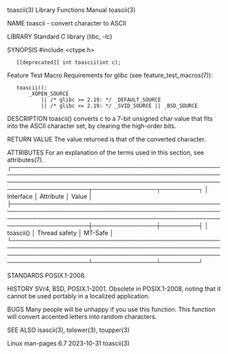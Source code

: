 toascii(3)                                                                                Library Functions Manual                                                                               toascii(3)

NAME
       toascii - convert character to ASCII

LIBRARY
       Standard C library (libc, -lc)

SYNOPSIS
       #include <ctype.h>

       [[deprecated]] int toascii(int c);

   Feature Test Macro Requirements for glibc (see feature_test_macros(7)):

       toascii():
           _XOPEN_SOURCE
               || /* glibc >= 2.19: */ _DEFAULT_SOURCE
               || /* glibc <= 2.19: */ _SVID_SOURCE || _BSD_SOURCE

DESCRIPTION
       toascii() converts c to a 7-bit unsigned char value that fits into the ASCII character set, by clearing the high-order bits.

RETURN VALUE
       The value returned is that of the converted character.

ATTRIBUTES
       For an explanation of the terms used in this section, see attributes(7).
       ┌────────────────────────────────────────────────────────────────────────────────────────────────────────────────────────────────────────────────────────────────────────┬───────────────┬─────────┐
       │ Interface                                                                                                                                                              │ Attribute     │ Value   │
       ├────────────────────────────────────────────────────────────────────────────────────────────────────────────────────────────────────────────────────────────────────────┼───────────────┼─────────┤
       │ toascii()                                                                                                                                                              │ Thread safety │ MT-Safe │
       └────────────────────────────────────────────────────────────────────────────────────────────────────────────────────────────────────────────────────────────────────────┴───────────────┴─────────┘

STANDARDS
       POSIX.1-2008.

HISTORY
       SVr4, BSD, POSIX.1-2001.  Obsolete in POSIX.1-2008, noting that it cannot be used portably in a localized application.

BUGS
       Many people will be unhappy if you use this function.  This function will convert accented letters into random characters.

SEE ALSO
       isascii(3), tolower(3), toupper(3)

Linux man-pages 6.7                                                                              2023-10-31                                                                                      toascii(3)
